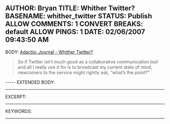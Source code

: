 AUTHOR: Bryan
TITLE: Whither Twitter?
BASENAME: whither_twitter
STATUS: Publish
ALLOW COMMENTS: 1
CONVERT BREAKS: __default__
ALLOW PINGS: 1
DATE: 02/06/2007 09:43:50 AM
-----
BODY:
<a title="Adactio: Journal - Whither Twitter?" href="http://adactio.com/journal/1240">Adactio: Journal - Whither Twitter?</a>

<blockquote>So if Twitter isn’t much good as a collaborative communication tool and all I really use it for is to broadcast my current state of mind, newcomers to the service might rightly ask, “what’s the point?”</blockquote>
-----
EXTENDED BODY:

-----
EXCERPT:

-----
KEYWORDS:

-----



